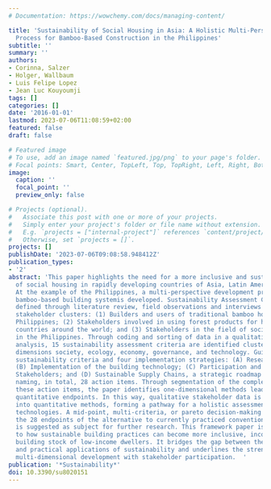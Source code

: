```yaml
---
# Documentation: https://wowchemy.com/docs/managing-content/

title: 'Sustainability of Social Housing in Asia: A Holistic Multi-Perspective Development
  Process for Bamboo-Based Construction in the Philippines'
subtitle: ''
summary: ''
authors:
- Corinna, Salzer
- Holger, Wallbaum
- Luis Felipe Lopez
- Jean Luc Kouyoumji
tags: []
categories: []
date: '2016-01-01'
lastmod: 2023-07-06T11:08:59+02:00
featured: false
draft: false

# Featured image
# To use, add an image named `featured.jpg/png` to your page's folder.
# Focal points: Smart, Center, TopLeft, Top, TopRight, Left, Right, BottomLeft, Bottom, BottomRight.
image:
  caption: ''
  focal_point: ''
  preview_only: false

# Projects (optional).
#   Associate this post with one or more of your projects.
#   Simply enter your project's folder or file name without extension.
#   E.g. `projects = ["internal-project"]` references `content/project/deep-learning/index.md`.
#   Otherwise, set `projects = []`.
projects: []
publishDate: '2023-07-06T09:08:58.948412Z'
publication_types:
- '2'
abstract: 'This paper highlights the need for a more inclusive and sustainable development
  of social housing in rapidly developing countries of Asia, Latin America, and Africa.
  At the example of the Philippines, a multi-perspective development process for a
  bamboo-based building systemis developed. Sustainability Assessment Criteria are
  defined through literature review, field observations and interviews with three
  stakeholder clusters: (1) Builders and users of traditional bamboo houses in the
  Philippines; (2) Stakeholders involved in using forest products for housing in other
  countries around the world; and (3) Stakeholders in the field of social housing
  in the Philippines. Through coding and sorting of data in a qualitative content
  analysis, 15 sustainability assessment criteria are identified clustered into the
  dimensions society, ecology, economy, governance, and technology. Guided by the
  sustainability criteria and four implementation strategies: (A) Research about and
  (B) Implementation of the building technology; (C) Participation and Capacity Buildingof
  Stakeholders; and (D) Sustainable Supply Chains, a strategic roadmap was created
  naming, in total, 28 action items. Through segmentation of the complex problem into
  these action items, the paper identifies one-dimensional methods leading to measurable,
  quantitative endpoints. In this way, qualitative stakeholder data is translated
  into quantitative methods, forming a pathway for a holistic assessment of the building
  technologies. A mid-point, multi-criteria, or pareto decision-making method comparing
  the 28 endpoints of the alternative to currently practiced conventional solutions
  is suggested as subject for further research. This framework paper is a contribution
  to how sustainable building practices can become more inclusive, incorporating the
  building stock of low-income dwellers. It bridges the gap between theoretical approach
  and practical applications of sustainability and underlines the strength of combining
  multi-dimensional development with stakeholder participation.  '
publication: '*Sustainability*'
doi: 10.3390/su8020151
---
```

